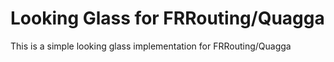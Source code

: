 # Looking Glass for FRRouting/Quagga

This is a simple looking glass implementation for FRRouting/Quagga
